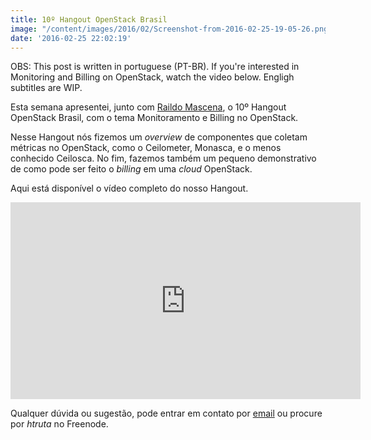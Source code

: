 ```yaml
---
title: 10º Hangout OpenStack Brasil
image: "/content/images/2016/02/Screenshot-from-2016-02-25-19-05-26.png"
date: '2016-02-25 22:02:19'
---
```


OBS: This post is written in portuguese (PT-BR). If you're interested in Monitoring and Billing on OpenStack, watch the video below. Engligh subtitles are WIP.


Esta semana apresentei, junto com [Raildo Mascena](raildo.me), o 10º Hangout OpenStack Brasil, com o tema Monitoramento e Billing no OpenStack.

Nesse Hangout nós fizemos um *overview* de componentes que coletam métricas no OpenStack, como o Ceilometer, Monasca, e o menos conhecido Ceilosca. No fim, fazemos também um pequeno demonstrativo de como pode ser feito o *billing* em uma *cloud* OpenStack.

Aqui está disponível o vídeo completo do nosso Hangout. 

<iframe width="560" height="315" src="https://www.youtube.com/embed/29KMUdelgIU" frameborder="0" allowfullscreen></iframe>

Qualquer dúvida ou sugestão, pode entrar em contato por [email](mailto:henriquecostatruta@gmail.com) ou procure por *htruta* no Freenode.

